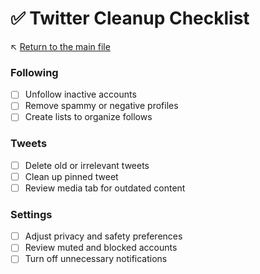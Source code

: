 # ✅ Twitter Cleanup Checklist

↖️ [Return to the main file](../README.md)

### Following
- [ ] Unfollow inactive accounts
- [ ] Remove spammy or negative profiles
- [ ] Create lists to organize follows

### Tweets
- [ ] Delete old or irrelevant tweets
- [ ] Clean up pinned tweet
- [ ] Review media tab for outdated content

### Settings
- [ ] Adjust privacy and safety preferences
- [ ] Review muted and blocked accounts
- [ ] Turn off unnecessary notifications
